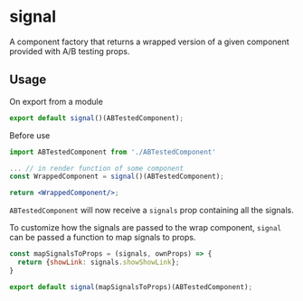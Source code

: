 # signal

A component factory that returns a wrapped version of a given component provided with A/B testing props.

## Usage

On export from a module
```jsx
export default signal()(ABTestedComponent);
```

Before use
```jsx
import ABTestedComponent from './ABTestedComponent'

... // in render function of some component
const WrappedComponent = signal()(ABTestedComponent);

return <WrappedComponent/>;
```

`ABTestedComponent` will now receive a `signals` prop containing all the signals.

To customize how the signals are passed to the wrap component, `signal` can be passed a function to map signals to props.

```jsx
const mapSignalsToProps = (signals, ownProps) => {
  return {showLink: signals.showShowLink};
}

export default signal(mapSignalsToProps)(ABTestedComponent);
```
